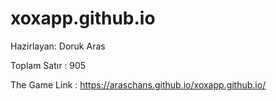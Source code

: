 # xoxapp.github.io

Hazirlayan: Doruk Aras

Toplam Satır : 905


The Game Link : https://araschans.github.io/xoxapp.github.io/
